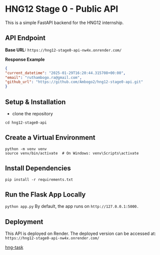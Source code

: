 # HNG12 Stage 0 - Public API

This is a simple FastAPI backend for the HNG12 internship.

## API Endpoint
**Base URL:** `https://hng12-stage0-api-nw4x.onrender.com/`

**Response Example**
```json
{
"current_datetime": "2025-01-29T16:20:44.315708+00:00",
"email": "ruthambogo.ra@gmail.com",
"github_url": "https://github.com/Ambogo2/hng12-stage0-api.git"
}
```
## Setup & Installation
* clone the repository 
```git clone https://github.com/Ambogo2/hng12-stage0-api.git
cd hng12-stage0-api
```
## Create a Virtual Environment
```
python -m venv venv
source venv/bin/activate  # On Windows: venv\Scripts\activate
```

## Install Dependencies
```
pip install -r requirements.txt
```
## Run the Flask App Locally

```python app.py```
By default, the app runs on `http://127.0.0.1:5000.`

## Deployment
This API is deployed on Render. The deployed version can be accessed at:
`https://hng12-stage0-api-nw4x.onrender.com/`

[hng-task](https://hng.tech/hire/python-developers)
